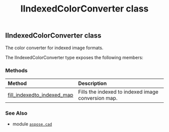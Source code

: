 ﻿---
title: IIndexedColorConverter class
second_title: Aspose.CAD for Python via .NET API References
description: 
type: docs
weight: 180
url: /aspose.cad/iindexedcolorconverter/
is_root: false
---

## IIndexedColorConverter class

The color converter for indexed image formats.



The IIndexedColorConverter type exposes the following members:

### Methods
| Method | Description |
| :- | :- |
| [fill_indexedto_indexed_map](/cad/python-net/aspose.cad/iindexedcolorconverter/fill_indexedto_indexed_map/#bytes-aspose.cad.PixelDataFormat-aspose.cad.PixelDataFormat) | Fills the indexed to indexed image conversion map. |



### See Also
* module [`aspose.cad`](..)
